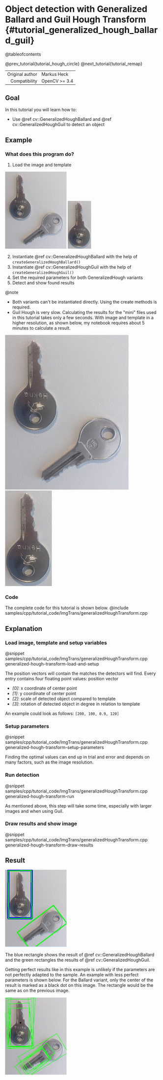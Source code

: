 Object detection with Generalized Ballard and Guil Hough Transform {#tutorial_generalized_hough_ballard_guil}
==================================================================

@tableofcontents

@prev_tutorial{tutorial_hough_circle}
@next_tutorial{tutorial_remap}

|    |    |
| -: | :- |
| Original author | Markus Heck |
| Compatibility | OpenCV >= 3.4 |

Goal
----

In this tutorial you will learn how to:

- Use @ref cv::GeneralizedHoughBallard and @ref cv::GeneralizedHoughGuil to detect an object

Example
-------

### What does this program do?

1. Load the image and template

![image](images/generalized_hough_mini_image.jpg)
![template](images/generalized_hough_mini_template.jpg)

2. Instantiate @ref cv::GeneralizedHoughBallard with the help of `createGeneralizedHoughBallard()`
3. Instantiate @ref cv::GeneralizedHoughGuil with the help of `createGeneralizedHoughGuil()`
4. Set the required parameters for both GeneralizedHough variants
5. Detect and show found results

@note
- Both variants can't be instantiated directly. Using the create methods is required.
- Guil Hough is very slow. Calculating the results for the "mini" files used in this tutorial
  takes only a few seconds. With image and template in a higher resolution, as shown below,
  my notebook requires about 5 minutes to calculate a result.

![image](images/generalized_hough_image.jpg)
![template](images/generalized_hough_template.jpg)

### Code

The complete code for this tutorial is shown below.
@include samples/cpp/tutorial_code/ImgTrans/generalizedHoughTransform.cpp

Explanation
-----------

### Load image, template and setup variables

@snippet samples/cpp/tutorial_code/ImgTrans/generalizedHoughTransform.cpp generalized-hough-transform-load-and-setup

The position vectors will contain the matches the detectors will find.
Every entry contains four floating point values:
position vector

- *[0]*: x coordinate of center point
- *[1]*: y coordinate of center point
- *[2]*: scale of detected object compared to template
- *[3]*: rotation of detected object in degree in relation to template

An example could look as follows: `[200, 100, 0.9, 120]`

### Setup parameters

@snippet samples/cpp/tutorial_code/ImgTrans/generalizedHoughTransform.cpp generalized-hough-transform-setup-parameters

Finding the optimal values can end up in trial and error and depends on many factors, such as the image resolution.

### Run detection

@snippet samples/cpp/tutorial_code/ImgTrans/generalizedHoughTransform.cpp generalized-hough-transform-run

As mentioned above, this step will take some time, especially with larger images and when using Guil.

### Draw results and show image

@snippet samples/cpp/tutorial_code/ImgTrans/generalizedHoughTransform.cpp generalized-hough-transform-draw-results

Result
------

![result image](images/generalized_hough_result_img.jpg)

The blue rectangle shows the result of @ref cv::GeneralizedHoughBallard and the green rectangles the results of @ref
cv::GeneralizedHoughGuil.

Getting perfect results like in this example is unlikely if the parameters are not perfectly adapted to the sample.
An example with less perfect parameters is shown below.
For the Ballard variant, only the center of the result is marked as a black dot on this image. The rectangle would be
the same as on the previous image.

![less perfect result](images/generalized_hough_less_perfect_result_img.jpg)
